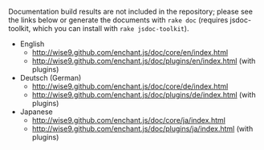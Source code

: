 Documentation build results are not included in the repository; please see the links below or generate the documents with `rake doc` (requires jsdoc-toolkit, which you can install with `rake jsdoc-toolkit`). 

- English
    - <http://wise9.github.com/enchant.js/doc/core/en/index.html>
    - <http://wise9.github.com/enchant.js/doc/plugins/en/index.html> (with plugins)
- Deutsch (German)
    - <http://wise9.github.com/enchant.js/doc/core/de/index.html>
    - <http://wise9.github.com/enchant.js/doc/plugins/de/index.html> (with plugins)
- Japanese
    - <http://wise9.github.com/enchant.js/doc/core/ja/index.html>
    - <http://wise9.github.com/enchant.js/doc/plugins/ja/index.html> (with plugins)
